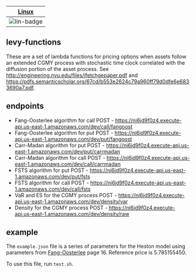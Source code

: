 | [Linux][lin-link]  | 
| :---------------:  | 
| ![lin-badge]       | 

[lin-badge]: https://travis-ci.org/phillyfan1138/levy-functions.svg?branch=master "Travis build status"
[lin-link]:  https://travis-ci.org/phillyfan1138/levy-functions "Travis build status"


## levy-functions

These are a set of lambda functions for pricing options when assets follow an extended CGMY process with stochastic time clock correlated with the diffusion portion of the asset process.  See http://engineering.nyu.edu/files/jfetchgepaper.pdf and https://pdfs.semanticscholar.org/67cd/b553e2624c79a960ff79d0dfe6e6833690a7.pdf.

## endpoints

* Fang-Oosterlee algorithm for call POST - https://ni6jd9f0z4.execute-api.us-east-1.amazonaws.com/dev/call/fangoost
* Fang-Oosterlee algorithm for put POST - https://ni6jd9f0z4.execute-api.us-east-1.amazonaws.com/dev/put/fangoost
* Carr-Madan algorithm for put  POST - https://ni6jd9f0z4.execute-api.us-east-1.amazonaws.com/dev/put/carrmadan
* Carr-Madan algorithm for call  POST - https://ni6jd9f0z4.execute-api.us-east-1.amazonaws.com/dev/call/carrmadan
* FSTS algorithm for put  POST - https://ni6jd9f0z4.execute-api.us-east-1.amazonaws.com/dev/put/fsts
* FSTS algorithm for call  POST - https://ni6jd9f0z4.execute-api.us-east-1.amazonaws.com/dev/call/fsts
* VaR and ES for the CGMY process  POST - https://ni6jd9f0z4.execute-api.us-east-1.amazonaws.com/dev/density/var
* Density for the CGMY process  POST - https://ni6jd9f0z4.execute-api.us-east-1.amazonaws.com/dev/density/raw

## example

The `example.json` file is a series of parameters for the Heston model using parameters from [Fang-Oosterlee](http://ta.twi.tudelft.nl/mf/users/oosterle/oosterlee/COS.pdf) page 16.  Reference price is 5.785155450.

To use this file, run `test.sh`.  